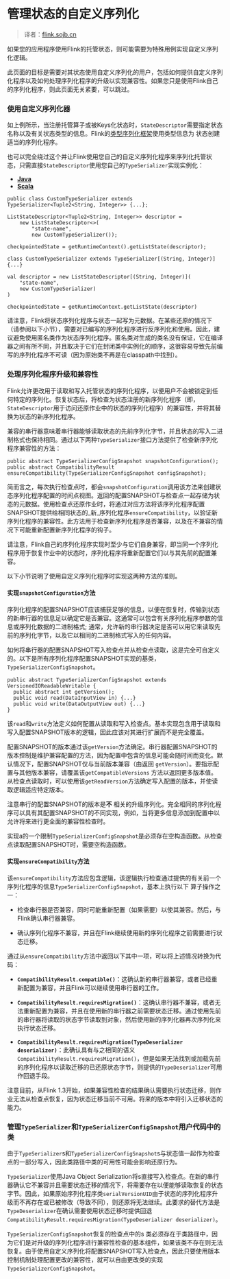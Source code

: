 

# 管理状态的自定义序列化

> 译者：[flink.sojb.cn](https://flink.sojb.cn/)


如果您的应用程序使用Flink的托管状态，则可能需要为特殊用例实现自定义序列化逻辑。

此页面的目标是需要对其状态使用自定义序列化的用户，包括如何提供自定义序列化程序以及如何处理序列化程序的升级以实现兼容性。如果您只是使用Flink自己的序列化程序，则此页面无关紧要，可以跳过。

### 使用自定义序列化器

如上例所示，当注册托管算子或被Keys化状态时，`StateDescriptor`需要指定状态名称以及有关状态类型的信息。Flink的[类型序列化框架](https://flink.sojb.cn/types_serialization.html)使用类型信息为 状态创建适当的序列化程序。

也可以完全绕过这个并让Flink使用您自己的自定义序列化程序来序列化托管状态，只需直接`StateDescriptor`使用您自己的`TypeSerializer`实现实例化：

*   [**Java**](#tab_java_0)
*   [**Scala**](#tab_scala_0)



```
public class CustomTypeSerializer extends TypeSerializer<Tuple2<String, Integer>> {...};

ListStateDescriptor<Tuple2<String, Integer>> descriptor =
    new ListStateDescriptor<>(
        "state-name",
        new CustomTypeSerializer());

checkpointedState = getRuntimeContext().getListState(descriptor);
```





```
class CustomTypeSerializer extends TypeSerializer[(String, Integer)] {...}

val descriptor = new ListStateDescriptor[(String, Integer)](
    "state-name",
    new CustomTypeSerializer)
)

checkpointedState = getRuntimeContext.getListState(descriptor)
```



请注意，Flink将状态序列化程序与状态一起写为元数据。在某些还原的情况下（请参阅以下小节），需要对已编写的序列化程序进行反序列化和使用。因此，建议避免使用匿名类作为状态序列化程序。匿名类对生成的类名没有保证，它在编译器之间有所不同，并且取决于它们在封闭类中实例化的顺序，这很容易导致先前编写的序列化程序不可读（因为原始类不再是在classpath中找到）。

### 处理序列化程序升级和兼容性

Flink允许更改用于读取和写入托管状态的序列化程序，以便用户不会被锁定到任何特定的序列化。恢复状态后，将检查为状态注册的新序列化程序（即，`StateDescriptor`用于访问还原作业中的状态的序列化程序）的兼容性，并将其替换为状态的新序列化程序。

兼容的串行器意味着串行器能够读取状态的先前序列化字节，并且状态的写入二进制格式也保持相同。通过以下两种`TypeSerializer`接口方法提供了检查新序列化程序兼容性的方法：



```
public abstract TypeSerializerConfigSnapshot snapshotConfiguration();
public abstract CompatibilityResult ensureCompatibility(TypeSerializerConfigSnapshot configSnapshot);
```



简而言之，每次执行检查点时，都会`snapshotConfiguration`调用该方法来创建状态序列化程序配置的时间点视图。返回的配置SNAPSHOT与检查点一起存储为状态的元数据。使用检查点还原作业时，将通过对应方法将该序列化程序配置SNAPSHOT提供给相同状态的_新_序列化程序`ensureCompatibility`，以验证新序列化程序的兼容性。此方法用于检查新序列化程序是否兼容，以及在不兼容的情况下可能重新配置新序列化程序的钩子。

请注意，Flink自己的序列化程序实现时至少与它们自身兼容，即当同一个序列化程序用于恢复作业中的状态时，序列化程序将重新配置它们以与其先前的配置兼容。

以下小节说明了使用自定义序列化程序时实现这两种方法的准则。

#### 实现`snapshotConfiguration`方法

序列化程序的配置SNAPSHOT应该捕获足够的信息，以便在恢复时，传输到状态的新串行器的信息足以确定它是否兼容。这通常可以包含有关序列化程序参数的信息或序列化数据的二进制格式; 通常，允许新的串行器决定是否可以用它来读取先前的序列化字节，以及它以相同的二进制格式写入的任何内容。

如何将串行器的配置SNAPSHOT写入检查点并从检查点读取，这是完全可自定义的。以下是所有序列化程序配置SNAPSHOT实现的基类，`TypeSerializerConfigSnapshot`。



```
public abstract TypeSerializerConfigSnapshot extends VersionedIOReadableWritable {
  public abstract int getVersion();
  public void read(DataInputView in) {...}
  public void write(DataOutputView out) {...}
}
```



该`read`和`write`方法定义如何配置从读取和写入检查点。基本实现包含用于读取和写入配置SNAPSHOT版本的逻辑，因此应该对其进行扩展而不是完全覆盖。

配置SNAPSHOT的版本通过该`getVersion`方法确定。串行器配置SNAPSHOT的版本控制是维护兼容配置的方法，因为配置中包含的信息可能会随时间而变化。默认情况下，配置SNAPSHOT仅与当前版本兼容（由返回 `getVersion`）。要指示配置与其他版本兼容，请覆盖该`getCompatibleVersions` 方法以返回更多版本值。从检查点读取时，可以使用该`getReadVersion`方法确定写入配置的版本，并使读取逻辑适应特定版本。

注意串行的配置SNAPSHOT的版本是**不** 相关的升级序列化。完全相同的序列化程序可以具有其配置SNAPSHOT的不同实现，例如，当将更多信息添加到配置中以允许将来进行更全面的兼容性检查时。

实现a的一个限制`TypeSerializerConfigSnapshot`是必须存在空构造函数。从检查点读取配置SNAPSHOT时，需要空构造函数。

#### 实现`ensureCompatibility`方法

该`ensureCompatibility`方法应包含逻辑，该逻辑执行检查通过提供的有关前一个序列化程序的信息`TypeSerializerConfigSnapshot`，基本上执行以下 算子操作之一：

*   检查串行器是否兼容，同时可能重新配置（如果需要）以使其兼容。然后，与Flink确认串行器兼容。

*   确认序列化程序不兼容，并且在Flink继续使用新的序列化程序之前需要进行状态迁移。

通过从`ensureCompatibility`方法中返回以下其中一项，可以将上述情况转换为代码：

*   **`CompatibilityResult.compatible()`**：这确认新的串行器兼容，或者已经重新配置为兼容，并且Flink可以继续使用串行器的工作。

*   **`CompatibilityResult.requiresMigration()`**：这确认串行器不兼容，或者无法重新配置为兼容，并且在使用新的串行器之前需要状态迁移。通过使用先前的串行器将读取的状态字节读取到对象，然后使用新的序列化器再次序列化来执行状态迁移。

*   **`CompatibilityResult.requiresMigration(TypeDeserializer deserializer)`**：此确认具有与之相同的语义`CompatibilityResult.requiresMigration()`，但是如果无法找到或加载先前的序列化程序以读取迁移的已还原状态字节，则提供的`TypeDeserializer`可用作回退手段。

注意目前，从Flink 1.3开始，如果兼容性检查的结果确认需要执行状态迁移，则作业无法从检查点恢复，因为状态迁移当前不可用。将来的版本中将引入迁移状态的能力。

### 管理`TypeSerializer`和`TypeSerializerConfigSnapshot`用户代码中的类

由于`TypeSerializer`s和`TypeSerializerConfigSnapshot`s与状态值一起作为检查点的一部分写入，因此类路径中类的可用性可能会影响还原行为。

`TypeSerializer`使用Java Object Serialization将s直接写入检查点。在新的串行器确认它不兼容并且需要状态迁移的情况下，将需要存在以便能够读取恢复的状态字节。因此，如果原始序列化程序类`serialVersionUID`由于状态的序列化程序升级而不再存在或已被修改（导致不同），则还原将无法继续。此要求的替代方法是`TypeDeserializer`在确认需要使用状态迁移时提供回退`CompatibilityResult.requiresMigration(TypeDeserializer deserializer)`。

`TypeSerializerConfigSnapshot`恢复的检查点中的s 类必须存在于类路径中，因为它们是对升级的序列化程序进行兼容性检查的基本组件，如果该类不存在则无法恢复。由于使用自定义序列化将配置SNAPSHOT写入检查点，因此只要使用版本控制机制处理配置更改的兼容性，就可以自由更改类的实现`TypeSerializerConfigSnapshot`。

